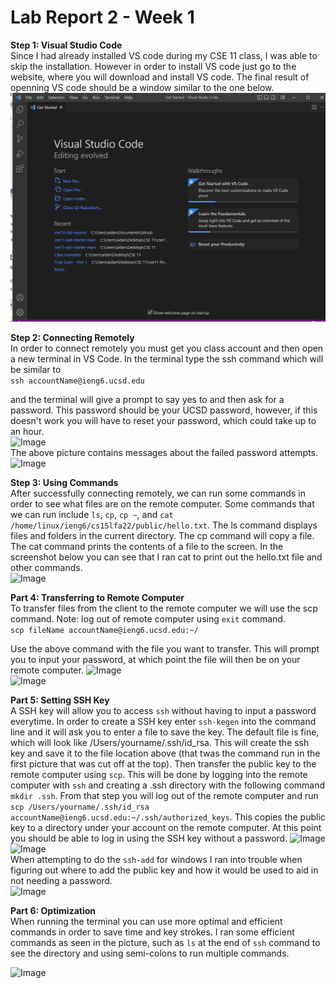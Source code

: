 # Lab Report 2 - Week 1
**Step 1: Visual Studio Code**  
Since I had already installed VS code during my CSE 11 class, I was able to skip the installation. However in order to install VS code just go to the website, where you will download and install VS code. The final result of openning VS code should be a window similar to the one below.  
![Image](vsCodeAidan.PNG)  

**Step 2: Connecting Remotely**  
In order to connect remotely you must get you class account and then open a new terminal in VS Code. In the terminal type the ssh command which will be similar to  
```ssh accountName@ieng6.ucsd.edu```   

and the terminal will give a prompt to say yes to and then ask for a password. This password should be your UCSD password, however, if this doesn't work you will have to reset your password, which could take up to an hour.  
![Image](cs15l-lab1-part4.PNG)  
The above picture contains messages about the failed password attempts.
![Image](part4-2.PNG)  

**Step 3: Using Commands**  
After successfully connecting remotely, we can run some commands in order to see what files are on the remote computer. Some commands that we can run include ```ls```, ```cp```, ```cp ~```, and ```cat /home/linux/ieng6/cs15lfa22/public/hello.txt```. The ls command displays files and folders in the current directory. The cp command will copy a file. The cat command prints the contents of a file to the screen. In the screenshot below you can see that I ran cat to print out the hello.txt file and other commands.  
![Image](part5-hello.PNG)  

**Part 4: Transferring to Remote Computer**  
To transfer files from the client to the remote computer we will use the scp command. Note: log out of remote computer using ```exit``` command.  
 ```scp fileName accountName@ieng6.ucsd.edu:~/```  

Use the above command with the file you want to transfer. This will prompt you to input your password, at which point the file will then be on your remote computer. 
![Image](part6-1.PNG)  
![Image](part6.PNG)  

**Part 5: Setting SSH Key**  
A SSH key will allow you to access ```ssh``` without having to input a password everytime. In order to create a SSH key enter ```ssh-kegen``` into the command line and it will ask you to enter a file to save the key. The default file is fine, which will look like /Users/yourname/.ssh/id_rsa. This will create the ssh key and save it to the file location above (that twas the command run in the first picture that was cut off at the top). Then transfer the public key to the remote computer using ```scp```. This will be done by logging into the remote computer with ```ssh```  and creating a .ssh directory with the following command ```mkdir .ssh```. From that step you will log out of the remote computer and run ```scp /Users/yourname/.ssh/id_rsa accountName@ieng6.ucsd.edu:~/.ssh/authorized_keys```. This copies the public key to a directory under your account on the remote computer. At this point you should be able to log in using the SSH key without a password.
![Image](part7.PNG)   
![Image](part7login.PNG)  
When attempting to do the ```ssh-add``` for windows I ran into trouble when figuring out where to add the public key and how it would be used to aid in not needing a password.  
![Image](part7-4.PNG)  

**Part 6: Optimization**  
When running the terminal you can use more optimal and efficient commands in order to save time and key strokes. I ran some efficient commands as seen in the picture, such as ```ls``` at the end of ```ssh``` command to see the directory and using semi-colons to run multiple commands.  

![Image](part8.PNG)  
